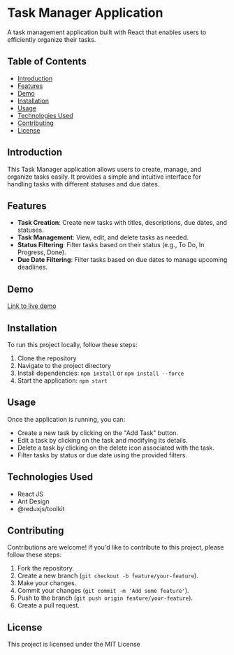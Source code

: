 # Task Manager Application

<!-- ![Task Manager Screenshot](link-to-your-screenshot.png) -->

A task management application built with React that enables users to efficiently organize their tasks.

## Table of Contents

- [Introduction](#introduction)
- [Features](#features)
- [Demo](#demo)
- [Installation](#installation)
- [Usage](#usage)
- [Technologies Used](#technologies-used)
- [Contributing](#contributing)
- [License](#license)

## Introduction

This Task Manager application allows users to create, manage, and organize tasks easily. It provides a simple and intuitive interface for handling tasks with different statuses and due dates.

## Features

- **Task Creation**: Create new tasks with titles, descriptions, due dates, and statuses.
- **Task Management**: View, edit, and delete tasks as needed.
- **Status Filtering**: Filter tasks based on their status (e.g., To Do, In Progress, Done).
- **Due Date Filtering**: Filter tasks based on due dates to manage upcoming deadlines.

## Demo

<!-- ![Task Manager Demo](link-to-demo-gif-or-video.gif) -->

[Link to live demo](https://task-management-opal-omega.vercel.app/)

## Installation

To run this project locally, follow these steps:

1. Clone the repository
2. Navigate to the project directory
3. Install dependencies: `npm install` or `npm install --force`
4. Start the application: `npm start`

## Usage

Once the application is running, you can:

- Create a new task by clicking on the "Add Task" button.
- Edit a task by clicking on the task and modifying its details.
- Delete a task by clicking on the delete icon associated with the task.
- Filter tasks by status or due date using the provided filters.

## Technologies Used

- React JS
- Ant Design
- @reduxjs/toolkit

## Contributing

Contributions are welcome! If you'd like to contribute to this project, please follow these steps:

1. Fork the repository.
2. Create a new branch (`git checkout -b feature/your-feature`).
3. Make your changes.
4. Commit your changes (`git commit -m 'Add some feature'`).
5. Push to the branch (`git push origin feature/your-feature`).
6. Create a pull request.

## License

This project is licensed under the MIT License
